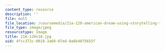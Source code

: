 ```yaml
---
content_type: resource
description: ''
file: null
file_location: /coursemedia/21a-120-american-dream-using-storytelling-to-explore-social-class-in-the-united-states-spring-2018/4fcc372c00183a6007ed8a6b4875655f_21A-120s18.jpg
file_type: image/jpeg
resourcetype: Image
title: 21A-120s18.jpg
uid: 4fcc372c-0018-3a60-07ed-8a6b4875655f
---
```

